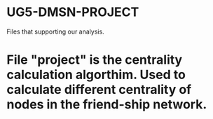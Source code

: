 # UG5-DMSN-PROJECT
Files that supporting our analysis.
# File "project" is the centrality calculation algorthim. Used to calculate different centrality of nodes in the friend-ship network.
